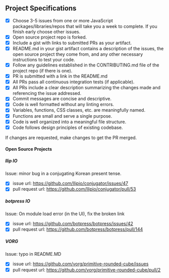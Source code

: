 
## Project Specifications

 - [x] Choose 3-5 issues from one or more JavaScript packages/libraries/repos that will take you a week to complete. If you finish early choose other issues.
 - [x] Open source project repo is forked.
 - [x] Include a gist with links to submitted PRs as your artifact.
 - [x] README.md in your gist artifact contains a description of the issues, the open source project they come from, and any other necessary instructions to test your code.
 - [x] Follow any guidelines established in the CONTRIBUTING.md file of the project repo (if there is one).
 - [x] PR is submitted with a link in the README.md
 - [x] All PRs pass all continuous integration tests (if applicable).
 - [x] All PRs include a clear description summarizing the changes made and referencing the issue addressed.
 - [x] Commit messages are concise and descriptive.
 - [x] Code is well formatted without any linting errors.
 - [x] Variables, functions, CSS classes, etc. are meaningfully named.
 - [x] Functions are small and serve a single purpose.
 - [x] Code is well organized into a meaningful file structure.
 - [x] Code follows design principles of existing codebase.

If changes are requested, make changes to get the PR merged.

#### Open Source Projects

##### llip IO

Issue: minor bug in a conjugating Korean present tense.

- [x] issue url: https://github.com/llipio/conjugator/issues/47
- [x] pull request url: https://github.com/llipio/conjugator/pull/53

##### botpress IO

Issue: On module load error (in the UI), fix the broken link

- [x] issue url: https://github.com/botpress/botpress/issues/42
- [x] pull request url: https://github.com/botpress/botpress/pull/144

##### VORG

Issue: typo in README.MD

- [x] issue url: https://github.com/vorg/primitive-rounded-cube/issues
- [x] pull request url: https://github.com/vorg/primitive-rounded-cube/pull/2
